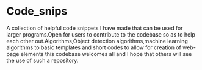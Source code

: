 # Code_snips
A collection of helpful code snippets I have made that can be used for larger programs.Open for users to contribute to the codebase so as to help each other out.Algorithms,Object detection algorithms,machine learning algorithms to basic templates and short codes to allow for creation of web-page elements this codebase welcomes all and I hope that others will see the use of such a repository.
